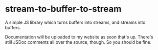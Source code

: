 # stream-to-buffer-to-stream

A simple JS library which turns buffers into streams, and streams into buffers.

Documentation will be uploaded to my website as soon that's up. There's still JSDoc comments all over the source,
though. So you should be fine.